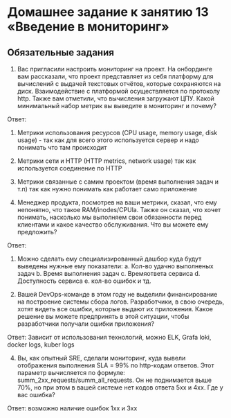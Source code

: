 # Домашнее задание к занятию 13 «Введение в мониторинг»


## Обязательные задания

1. Вас пригласили настроить мониторинг на проект. На онбординге вам рассказали, что проект представляет из себя платформу для вычислений с выдачей текстовых отчётов, которые сохраняются на диск. 
Взаимодействие с платформой осуществляется по протоколу http. Также вам отметили, что вычисления загружают ЦПУ. Какой минимальный набор метрик вы выведите в мониторинг и почему?

 Ответ: 
 1. Метрики использования ресурсов (CPU usage, memory usage, disk usage) - так как для всего этого используется сервер и надо понимать что там происходит
 2. Метрики сети и HTTP (HTTP metrics, network usage) так как используется соединение по HTTP
 3. Метрики связанные с самим проектом (время выполнения задач и т.п) так как нужно понимать как работает само приложение

2. Менеджер продукта, посмотрев на ваши метрики, сказал, что ему непонятно, что такое RAM/inodes/CPUla. Также он сказал, что хочет понимать, насколько мы выполняем свои обязанности перед клиентами и какое качество обслуживания. Что вы можете ему предложить?

Ответ:
 1. Можно сделать ему специализированный дашбор куда будут выведены нужные ему показатели:
    а. Кол-во удачно выполненых задач
    b. Время выполнения задач
    с. Времяответа сервиса
    d. Доступность сервиса
    е. кол-во ошибок и тд.

3. Вашей DevOps-команде в этом году не выделили финансирование на построение системы сбора логов. Разработчики, в свою очередь, хотят видеть все ошибки, которые выдают их приложения. Какое решение вы можете предпринять в этой ситуации, чтобы разработчики получали ошибки приложения?

Ответ: Зависит от использования технологий, можно ELK, Grafa loki, docker logs, kuber logs 

4. Вы, как опытный SRE, сделали мониторинг, куда вывели отображения выполнения SLA = 99% по http-кодам ответов. 
Этот параметр вычисляется по формуле: summ_2xx_requests/summ_all_requests. Он не поднимается выше 70%, но при этом в вашей системе нет кодов ответа 5xx и 4xx. Где у вас ошибка?

Ответ: возможно наличие ошибок 1хх и 3хх